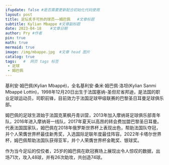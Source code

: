 ```yaml
---
ifupdate: false #是否需要更新配合初始化代码使用
layout: post     
title: 足坛炙手可热的球员——姆巴佩	#文章标题
subtitle: Kylian Mbappe	#文章副标题
date: 2023-04-18	#文章日期
author: Pry	#作者
pin: true
math: true
mermaid: true
image: /img/mbappe.jpg	#文章 head 图片
catalog: true	
tags:	#  网页 tags 标签
 - 足球
 - 姆巴佩
---
```

基利安·姆巴佩(Kylian Mbappé)，全名基利安·桑米·姆巴佩·洛坦(Kylian Sanmi Mbappé Lottin)，1998年12月20日出生于法国塞纳-圣但尼省邦迪，是法国的职业足球运动员，司职前锋，目前效力于法国足球甲级联赛的巴黎圣日耳曼足球俱乐部。

姆巴佩的足球生涯始于法国克莱枫丹青训营，2013年加入摩纳哥足球俱乐部青年队，2016年进入摩纳哥一线队，2017年夏天以高昂的转会费加盟巴黎圣日耳曼。代表法国国家队，姆巴佩在2018年俄罗斯世界杯上表现出色，帮助法国队夺冠，并个人荣膺世界杯最佳新秀奖，入选国际足联年度最佳阵容。2022年卡塔尔世界杯，姆巴佩帮助法国队获得亚军，并个人荣膺世界杯金靴奖、银球奖。

作为当今足坛的佼佼者，25岁的姆巴佩在欧冠赛场上展现出令人惊叹的数据，出场71次，攻入48球，并有26次助攻，共创造74球。


